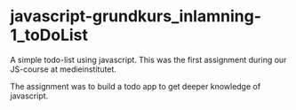 # javascript-grundkurs_inlamning-1_toDoList
A simple todo-list using javascript. This was the first assignment during our JS-course at medieinstitutet.

The assignment was to build a todo app to get deeper knowledge of javascript.
